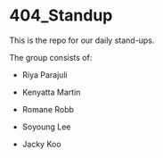 # 404_Standup
This is the repo for our daily stand-ups.

The group consists of:

- Riya Parajuli

- Kenyatta Martin

- Romane Robb

- Soyoung Lee

- Jacky Koo
